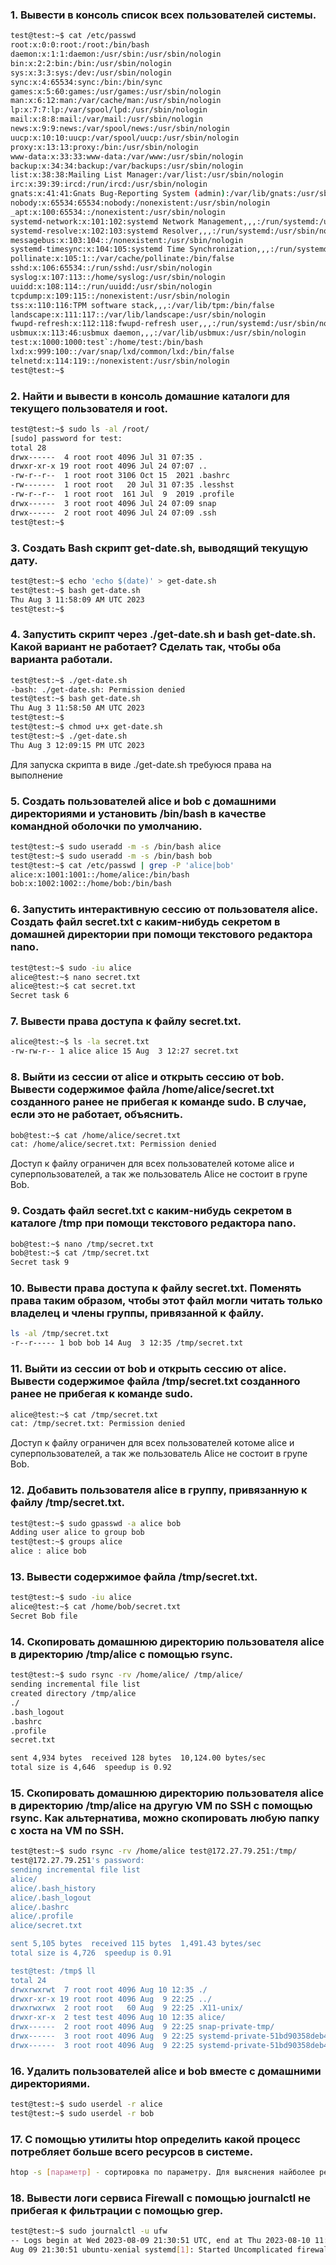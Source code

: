 ### 1. Вывести в консоль список всех пользователей системы.
```bash
test@test:~$ cat /etc/passwd
root:x:0:0:root:/root:/bin/bash
daemon:x:1:1:daemon:/usr/sbin:/usr/sbin/nologin
bin:x:2:2:bin:/bin:/usr/sbin/nologin
sys:x:3:3:sys:/dev:/usr/sbin/nologin
sync:x:4:65534:sync:/bin:/bin/sync
games:x:5:60:games:/usr/games:/usr/sbin/nologin
man:x:6:12:man:/var/cache/man:/usr/sbin/nologin
lp:x:7:7:lp:/var/spool/lpd:/usr/sbin/nologin
mail:x:8:8:mail:/var/mail:/usr/sbin/nologin
news:x:9:9:news:/var/spool/news:/usr/sbin/nologin
uucp:x:10:10:uucp:/var/spool/uucp:/usr/sbin/nologin
proxy:x:13:13:proxy:/bin:/usr/sbin/nologin
www-data:x:33:33:www-data:/var/www:/usr/sbin/nologin
backup:x:34:34:backup:/var/backups:/usr/sbin/nologin
list:x:38:38:Mailing List Manager:/var/list:/usr/sbin/nologin
irc:x:39:39:ircd:/run/ircd:/usr/sbin/nologin
gnats:x:41:41:Gnats Bug-Reporting System (admin):/var/lib/gnats:/usr/sbin/nologin
nobody:x:65534:65534:nobody:/nonexistent:/usr/sbin/nologin
_apt:x:100:65534::/nonexistent:/usr/sbin/nologin
systemd-network:x:101:102:systemd Network Management,,,:/run/systemd:/usr/sbin/nologin
systemd-resolve:x:102:103:systemd Resolver,,,:/run/systemd:/usr/sbin/nologin
messagebus:x:103:104::/nonexistent:/usr/sbin/nologin
systemd-timesync:x:104:105:systemd Time Synchronization,,,:/run/systemd:/usr/sbin/nologin
pollinate:x:105:1::/var/cache/pollinate:/bin/false
sshd:x:106:65534::/run/sshd:/usr/sbin/nologin
syslog:x:107:113::/home/syslog:/usr/sbin/nologin
uuidd:x:108:114::/run/uuidd:/usr/sbin/nologin
tcpdump:x:109:115::/nonexistent:/usr/sbin/nologin
tss:x:110:116:TPM software stack,,,:/var/lib/tpm:/bin/false
landscape:x:111:117::/var/lib/landscape:/usr/sbin/nologin
fwupd-refresh:x:112:118:fwupd-refresh user,,,:/run/systemd:/usr/sbin/nologin
usbmux:x:113:46:usbmux daemon,,,:/var/lib/usbmux:/usr/sbin/nologin
test:x:1000:1000:test`:/home/test:/bin/bash
lxd:x:999:100::/var/snap/lxd/common/lxd:/bin/false
telnetd:x:114:119::/nonexistent:/usr/sbin/nologin
test@test:~$

```
### 2. Найти и вывести в консоль домашние каталоги для текущего пользователя и root.
```bash
test@test:~$ sudo ls -al /root/
[sudo] password for test:
total 28
drwx------  4 root root 4096 Jul 31 07:35 .
drwxr-xr-x 19 root root 4096 Jul 24 07:07 ..
-rw-r--r--  1 root root 3106 Oct 15  2021 .bashrc
-rw-------  1 root root   20 Jul 31 07:35 .lesshst
-rw-r--r--  1 root root  161 Jul  9  2019 .profile
drwx------  3 root root 4096 Jul 24 07:09 snap
drwx------  2 root root 4096 Jul 24 07:09 .ssh
test@test:~$


```
### 3. Создать Bash скрипт get-date.sh, выводящий текущую дату.
```bash
test@test:~$ echo 'echo $(date)' > get-date.sh
test@test:~$ bash get-date.sh
Thu Aug 3 11:58:09 AM UTC 2023
test@test:~$

```
### 4. Запустить скрипт через ./get-date.sh и bash get-date.sh. Какой вариант не работает? Сделать так, чтобы оба варианта работали.
```bash
test@test:~$ ./get-date.sh
-bash: ./get-date.sh: Permission denied
test@test:~$ bash get-date.sh
Thu Aug 3 11:58:50 AM UTC 2023
test@test:~$
test@test:~$ chmod u+x get-date.sh
test@test:~$ ./get-date.sh
Thu Aug 3 12:09:15 PM UTC 2023

```
Для запуска скрипта в виде ./get-date.sh требуюся права на выполнение

### 5. Создать пользователей alice и bob с домашними директориями и установить /bin/bash в качестве командной оболочки по умолчанию.
```bash
test@test:~$ sudo useradd -m -s /bin/bash alice
test@test:~$ sudo useradd -m -s /bin/bash bob
test@test:~$ cat /etc/passwd | grep -P 'alice|bob'
alice:x:1001:1001::/home/alice:/bin/bash
bob:x:1002:1002::/home/bob:/bin/bash

```
### 6. Запустить интерактивную сессию от пользователя alice. Создать файл secret.txt с каким-нибудь секретом в домашней директории при помощи текстового редактора nano.
```bash
test@test:~$ sudo -iu alice
alice@test:~$ nano secret.txt
alice@test:~$ cat secret.txt
Secret task 6
```
### 7. Вывести права доступа к файлу secret.txt.
```bash
alice@test:~$ ls -la secret.txt
-rw-rw-r-- 1 alice alice 15 Aug  3 12:27 secret.txt
```
### 8. Выйти из сессии от alice и открыть сессию от bob. Вывести содержимое файла /home/alice/secret.txt созданного ранее не прибегая к команде sudo. В случае, если это не работает, объяснить.
```bash
bob@test:~$ cat /home/alice/secret.txt
cat: /home/alice/secret.txt: Permission denied
```
Доступ к файлу ограничен для всех пользователей котоме alice и суперпользователей, а так же пользователь Alice не состоит в групе Bob.

### 9. Создать файл secret.txt с каким-нибудь секретом в каталоге /tmp при помощи текстового редактора nano.
```bash
bob@test:~$ nano /tmp/secret.txt
bob@test:~$ cat /tmp/secret.txt
Secret task 9
```
### 10. Вывести права доступа к файлу secret.txt. Поменять права таким образом, чтобы этот файл могли читать только владелец и члены группы, привязанной к файлу.
```bash
ls -al /tmp/secret.txt
-r--r----- 1 bob bob 14 Aug  3 12:35 /tmp/secret.txt

```
### 11. Выйти из сессии от bob и открыть сессию от alice. Вывести содержимое файла /tmp/secret.txt созданного ранее не прибегая к команде sudo.
```bash
alice@test:~$ cat /tmp/secret.txt
cat: /tmp/secret.txt: Permission denied
```
Доступ к файлу ограничен для всех пользователей котоме alice и суперпользователей, а так же пользователь Alice не состоит в групе Bob.

### 12. Добавить пользователя alice в группу, привязанную к файлу /tmp/secret.txt.
```bash
test@test:~$ sudo gpasswd -a alice bob
Adding user alice to group bob
test@test:~$ groups alice
alice : alice bob

```
### 13. Вывести содержимое файла /tmp/secret.txt.
```bash
test@test:~$ sudo -iu alice
alice@test:~$ cat /home/bob/secret.txt
Secret Bob file


```
### 14. Скопировать домашнюю директорию пользователя alice в директорию /tmp/alice с помощью rsync.
```bash
test@test:~$ sudo rsync -rv /home/alice/ /tmp/alice/
sending incremental file list
created directory /tmp/alice
./
.bash_logout
.bashrc
.profile
secret.txt

sent 4,934 bytes  received 128 bytes  10,124.00 bytes/sec
total size is 4,646  speedup is 0.92

```
### 15. Скопировать домашнюю директорию пользователя alice в директорию /tmp/alice на другую VM по SSH с помощью rsync. Как альтернатива, можно скопировать любую папку с хоста на VM по SSH.
```bash
test@test:~$ sudo rsync -rv /home/alice test@172.27.79.251:/tmp/
test@172.27.79.251's password:
sending incremental file list
alice/
alice/.bash_history
alice/.bash_logout
alice/.bashrc
alice/.profile
alice/secret.txt

sent 5,105 bytes  received 115 bytes  1,491.43 bytes/sec
total size is 4,726  speedup is 0.91

test@test: /tmp$ ll
total 24
drwxrwxrwt  7 root root 4096 Aug 10 12:35 ./
drwxr-xr-x 19 root root 4096 Aug  9 22:25 ../
drwxrwxrwx  2 root root   60 Aug  9 22:25 .X11-unix/
drwxr-xr-x  2 test test 4096 Aug 10 12:35 alice/
drwx------  2 root root 4096 Aug  9 22:25 snap-private-tmp/
drwx------  3 root root 4096 Aug  9 22:25 systemd-private-51bd90358deb4edca90cab74771f3993-systemd-logind.service-68ytkG/
drwx------  3 root root 4096 Aug  9 22:25 systemd-private-51bd90358deb4edca90cab74771f3993-systemd-resolved.service-U8wcMF/

```
### 16. Удалить пользователей alice и bob вместе с домашними директориями.
```bash
test@test:~$ sudo userdel -r alice
test@test:~$ sudo userdel -r bob

```
### 17. С помощью утилиты htop определить какой процесс потребляет больше всего ресурсов в системе.
```bash
htop -s [параметр] - сортировка по параметру. Для выяснения найболее ресурсо потребряемых процеcсов по параметрам (cpu,mem).

```
### 18. Вывести логи сервиса Firewall с помощью journalctl не прибегая к фильтрации с помощью grep.
```bash
test@test:~$ sudo journalctl -u ufw
-- Logs begin at Wed 2023-08-09 21:30:51 UTC, end at Thu 2023-08-10 11:29:50 UTC. --
Aug 09 21:30:51 ubuntu-xenial systemd[1]: Started Uncomplicated firewall.

```
